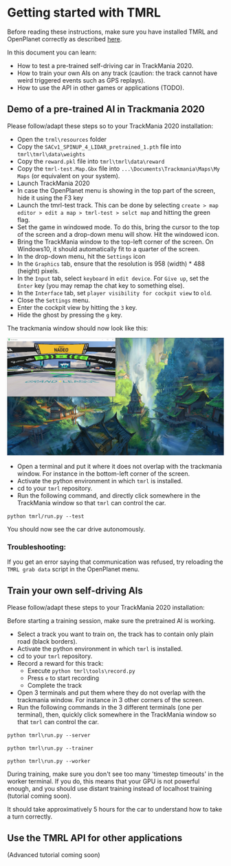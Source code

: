 # Getting started with TMRL

Before reading these instructions, make sure you have installed TMRL and OpenPlanet correctly as described [here](docs/Install.md).

In this document you can learn:
- How to test a pre-trained self-driving car in TrackMania 2020.
- How to train your own AIs on any track (caution: the track cannot have weird triggered events such as GPS replays).
- How to use the API in other games or applications (TODO).

## Demo of a pre-trained AI in Trackmania 2020

Please follow/adapt these steps so to your TrackMania 2020 installation:

- Open the `trml\resources` folder
- Copy the `SACv1_SPINUP_4_LIDAR_pretrained_1.pth` file into `tmrl\tmrl\data\weights`
- Copy the `reward.pkl` file into `tmrl\tmrl\data\reward`
- Copy the `tmrl-test.Map.Gbx` file into `...\Documents\Trackmania\Maps\My Maps` (or equivalent on your system).
- Launch TrackMania 2020
- In case the OpenPlanet menu is showing in the top part of the screen, hide it using the F3 key
- Launch the tmrl-test track. This can be done by selecting `create > map editor > edit a map > tmrl-test > selct map` and hitting the green flag.
- Set the game in windowed mode. To do this, bring the cursor to the top of the screen and a drop-down menu will show. Hit the windowed icon.
- Bring the TrackMania window to the top-left corner of the screen. On Windows10, it should automatically fit to a quarter of the screen.
- In the drop-down menu, hit the `Settings` icon
- In the `Graphics` tab, ensure that the resolution is 958 (width) * 488 (height) pixels.
- In the `Input` tab, select `keyboard` in `edit device`. For `Give up`, set the `Enter` key (you may remap the chat key to something else).
- In the `Interface` tab, set `player visibility for cockpit view` to `old`.
- Close the `Settings` menu.
- Enter the cockpit view by hitting the `3` key.
- Hide the ghost by pressing the `g` key.

The trackmania window should now look like this:

![screenshot1](img/screenshot1.PNG)

- Open a terminal and put it where it does not overlap with the trackmania window.
For instance in the bottom-left corner of the screen.
- Activate the python environment in which `tmrl` is installed.
- cd to your `tmrl` repository.
- Run the following command, and directly click somewhere in the TrackMania window so that `tmrl` can control the car.
```shell
python tmrl/run.py --test
```

You should now see the car drive autonomously.

### Troubleshooting:
If you get an error saying that communication was refused, try reloading the `TMRL grab data` script in the OpenPlanet menu.


## Train your own self-driving AIs

Please follow/adapt these steps to your TrackMania 2020 installation:

Before starting a training session, make sure the pretrained AI is working.

- Select a track you want to train on, the track has to contain only plain road (black borders).
- Activate the python environment in which `tmrl` is installed.
- cd to your `tmrl` repository.
- Record a reward for this track:
  - Execute `python tmrl\tools\record.py`
  - Press `e` to start recording
  - Complete the track
- Open 3 terminals and put them where they do not overlap with the trackmania window.
For instance in 3 other corners of the screen.
- Run the following commands in the 3 different terminals (one per terminal), then, quickly click somewhere in the TrackMania window so that `tmrl` can control the car.
```shell
python tmrl\run.py --server
```
```shell
python tmrl\run.py --trainer
```
```shell
python tmrl\run.py --worker
```

During training, make sure you don't see too many 'timestep timeouts' in the worker terminal.
If you do, this means that your GPU is not powerful enough, and you should use distant training instead of localhost training (tutorial coming soon).

It should take approximatively 5 hours for the car to understand how to take a turn correctly.

## Use the TMRL API for other applications

(Advanced tutorial coming soon)


